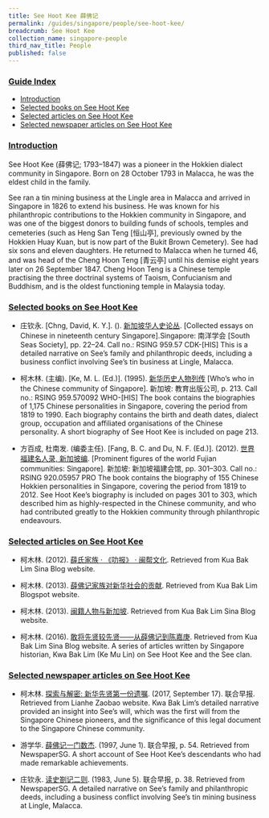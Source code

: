 ```yaml
---
title: See Hoot Kee 薛佛记
permalink: /guides/singapore/people/see-hoot-kee/
breadcrumb: See Hoot Kee
collection_name: singapore-people
third_nav_title: People
published: false
---
```


### <u>Guide Index</u>

* [Introduction](#introducted)
* [Selected books on See Hoot Kee](#selected-books-on-see-hoot-kee)
* [Selected articles on See Hoot Kee](#selected-articles-on-see-hoot-kee)
* [Selected newspaper articles on See Hoot Kee](#selected-newspaper-articles-on-see-hoot-kee)

### <u>Introduction</u>

See Hoot Kee (薛佛记; 1793–1847) was a pioneer in the Hokkien dialect community in Singapore. Born on 28 October 1793 in Malacca, he was the eldest child in the family.

See ran a tin mining business at the Lingle area in Malacca and arrived in Singapore in 1826 to extend his business. He was known for his philanthropic contributions to the Hokkien community in Singapore, and was one of the biggest donors to building funds of schools, temples and cemeteries (such as Heng San Teng \[恒山亭\], previously owned by the Hokkien Huay Kuan, but is now part of the Bukit Brown Cemetery). See had six sons and eleven daughters. He returned to Malacca when he turned 46, and was head of the Cheng Hoon Teng \[青云亭\] until his demise eight years later on 26 September 1847. Cheng Hoon Teng is a Chinese temple practising the three doctrinal systems of Taoism, Confucianism and Buddhism, and is the oldest functioning temple in Malaysia today.

### <u>Selected books on See Hoot Kee</u>

* 庄钦永. [Chng, David, K. Y.]. (). [新加坡华人史论丛](http://catalogue.nlb.gov.sg/cgi-bin/spydus.exe/ENQ/EXPNOS/BIBENQ). [Collected essays on Chinese in nineteenth century Singapore].Singapore: 南洋学会 [South Seas Society], pp. 22–24.
Call no.: RSING 959.57 CDK-\[HIS\] This is a detailed narrative on See’s family and philanthropic deeds, including a business conflict involving See’s tin business at Lingle, Malacca.


* 柯木林. (主编). [Ke, M. L. (Ed.)]. (1995). [新华历史人物列传](http://eservice.nlb.gov.sg/item_holding_s.aspx?bid=84500628) [Who’s who in the Chinese community of Singapore]. 新加坡: 教育出版公司, p. 213.
Call no.: RSING 959.570092 WHO-\[HIS\] The book contains the biographies of 1,175 Chinese personalities in Singapore, covering the period from 1819 to 1990. Each biography contains the birth and death dates, dialect group, occupation and affiliated organisations of the Chinese personality. A short biography of See Hoot Kee is included on page 213.


* 方百成, 杜南发. (编委主任). [Fang, B. C. and Du, N. F. (Ed.)]. (2012). [世界福建名人录, 新加坡编](http://eservice.nlb.gov.sg/item_holding_s.aspx?bid=200125706). [Prominent figures of the world Fujian communities: Singapore]. 新加坡: 新加坡福建会馆, pp. 301–303.
Call no.: RSING 920.05957 PRO
The book contains the biography of 155 Chinese Hokkien personalities in Singapore, covering the period from 1819 to 2012. See Hoot Kee’s biography is included on pages 301 to 303, which described him as highly-respected in the Chinese community, and who had contributed greatly to the Hokkien community through philanthropic endeavours.


### <u>Selected articles on See Hoot Kee</u>

* 柯木林. (2012). [薛氏家族 · 《叻报》 · 闽帮文化](http://blog.sina.com.cn/s/blog_5de4db2301016hid.html). Retrieved from Kua Bak Lim Sina Blog website.


* 柯木林. (2013). [薛佛记家族对新华社会的贡献](http://kuabaklim.blogspot.com/2013/07/blog-post_8031.html). Retrieved from Kua Bak Lim Blogspot website.


* 柯木林. (2013). [闽籍人物与新加坡](http://blog.sina.com.cn/s/blog_5de4db230101dr9n.html). Retrieved from Kua Bak Lim Sina Blog website.


* 柯木林. (2016). [敢将先贤较先贤——从薛佛记到陈嘉庚](http://blog.sina.com.cn/s/blog_5de4db230102wls2.html). Retrieved from Kua Bak Lim Sina Blog website.
A series of articles written by Singapore historian, Kwa Bak Lim (Ke Mu Lin) on See Hoot Kee and the See clan.


### <u>Selected newspaper articles on See Hoot Kee</u>

* 柯木林. [探索与解密: 新华先贤第一份遗嘱](https://www.zaobao.com.sg/news/fukan/others/story20170917-795930). (2017, September 17). 联合早报. Retrieved from Lianhe Zaobao website.
Kwa Bak Lim’s detailed narrative provided an insight into See’s will, which was the first will from the Singapore Chinese pioneers, and the significance of this legal document to the Singapore Chinese community.


* 游学华. [薛佛记一门数杰](http://eresources.nlb.gov.sg/newspapers/Digitised/Article/lhzb19970601-1.2.71.1?ST=1&AT=advanced&K=%E8%96%9B%E4%BD%9B%E8%AE%B0&KA=%E8%96%9B%E4%BD%9B%E8%AE%B0&DF=&DT=&NPT=&L=Chinese&CTA=Article&QT=%E8%96%9B,%E4%BD%9B,%E8%AE%B0&oref=article). (1997, June 1). 联合早报, p. 54. Retrieved from NewspaperSG.
A short account of See Hoot Kee’s descendants who had made remarkable achievements.


* 庄钦永. [读史劄记二则](http://eresources.nlb.gov.sg/newspapers/Digitised/Article/lhzb19830605-1.2.72.2.2?ST=1&AT=advanced&K=%25u859b%25u4f5b%25u8bb0&KA=%25u859b%25u4f5b%25u8bb0&DF=&DT=&NPT=&L=Chinese&CTA=Article&P=2&Display=0&filterS=0&QT=%E8%96%9B,%E4%BD%9B,%E8%AE%B0&oref=article). (1983, June 5). 联合早报, p. 38. Retrieved from NewspaperSG.
A detailed narrative on See’s family and philanthropic deeds, including a business conflict involving See’s tin mining business at Lingle, Malacca.